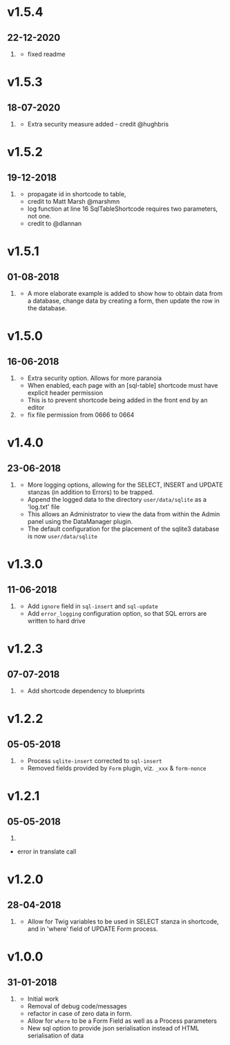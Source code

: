 # v1.5.4
## 22-12-2020
1. [](#improved)
   * fixed readme

# v1.5.3
## 18-07-2020
1. [](#bugfix) 
   * Extra security measure added - credit @hughbris

# v1.5.2
## 19-12-2018
1. [](#bugfix)
   * propagate id in shortcode to table,
   * credit to Matt Marsh @marshmn
   * log function at line 16 SqlTableShortcode requires two parameters, not one.
   * credit to @dlannan

# v1.5.1
## 01-08-2018
1. [](#improved)
   * A more elaborate example is added to show how to obtain data from a database, change data by  creating a form, then update the row in the database.

# v1.5.0
## 16-06-2018
1. [](#improved)
   * Extra security option. Allows for more paranoia
   * When enabled, each page with an [sql-table] shortcode must have explicit header permission
   * This is to prevent shortcode being added in the front end by an editor
1. [](#bugfix)
   * fix file permission from 0666 to 0664

# v1.4.0
## 23-06-2018
1. [](#improved)
   * More logging options, allowing for the SELECT, INSERT and UPDATE stanzas (in addition to Errors)
   to be trapped.
   * Append the logged data to the directory `user/data/sqlite` as a 'log.txt' file
   * This allows an Administrator to view the data from within the Admin panel using the DataManager plugin.
   * The default configuration for the placement of the sqlite3 database is now `user/data/sqlite`

# v1.3.0
## 11-06-2018
1. [](#improved)
   * Add `ignore` field in `sql-insert` and `sql-update`
   * Add `error_logging` configuration option, so that SQL errors are written to hard drive

# v1.2.3
## 07-07-2018
1. [](#improved)
   * Add shortcode dependency to blueprints

# v1.2.2
## 05-05-2018
1. [](#bugfix)
   * Process `sqlite-insert` corrected to `sql-insert`
   * Removed fields provided by `Form` plugin, viz. `_xxx` & `form-nonce`

# v1.2.1
## 05-05-2018
1. [](#bugfix)
  * error in translate call

# v1.2.0
## 28-04-2018
1. [](#bugfix)
   * Allow for Twig variables to be used in SELECT stanza in shortcode, and in 'where' field of UPDATE Form process.

# v1.0.0
## 31-01-2018

1. [](#new)
   * Initial work
   * Removal of debug code/messages
   * refactor in case of zero data in form.
   * Allow for `where` to be a Form Field as well as a Process parameters
   * New sql option to provide json serialisation instead of HTML serialisation of data
